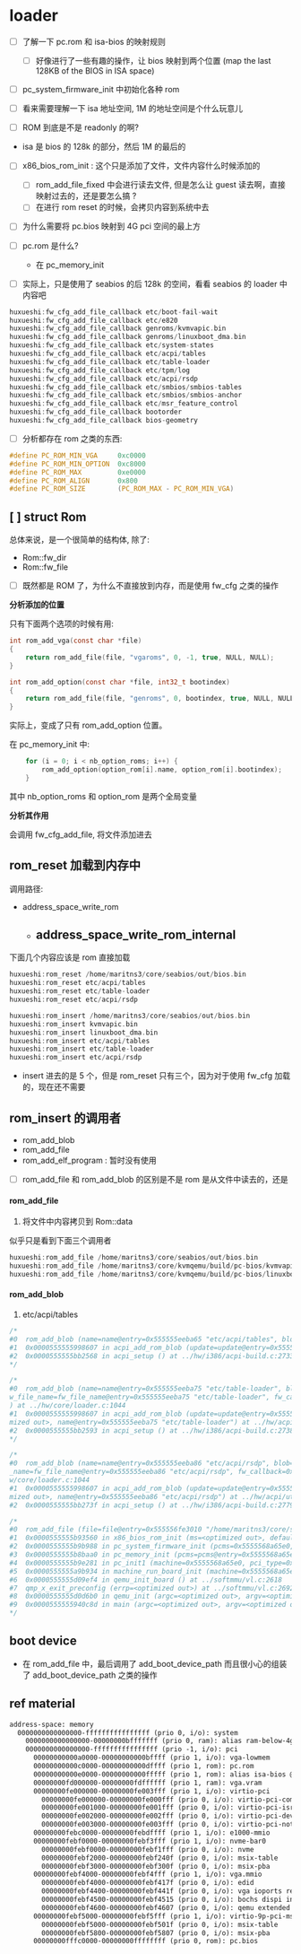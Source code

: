 # loader
- [ ] 了解一下 pc.rom 和 isa-bios 的映射规则
    - [ ] 好像进行了一些有趣的操作，让 bios 映射到两个位置 (map the last 128KB of the BIOS in ISA space)

- [ ] pc_system_firmware_init 中初始化各种 rom

- [ ] 看来需要理解一下 isa 地址空间, 1M 的地址空间是个什么玩意儿
- [ ] ROM 到底是不是 readonly 的啊?

- isa 是 bios 的 128k 的部分，然后 1M 的最后的

- [ ] x86_bios_rom_init : 这个只是添加了文件，文件内容什么时候添加的
    - [ ] rom_add_file_fixed 中会进行读去文件, 但是怎么让 guest 读去啊，直接映射过去的，还是要怎么搞 ?
    - [ ] 在进行 rom reset 的时候，会拷贝内容到系统中去
- [ ] 为什么需要将 pc.bios 映射到 4G pci 空间的最上方
- [ ] pc.rom 是什么?
    - 在 pc_memory_init

- [ ] 实际上，只是使用了 seabios 的后 128k 的空间，看看 seabios 的 loader 中内容吧

```c
huxueshi:fw_cfg_add_file_callback etc/boot-fail-wait
huxueshi:fw_cfg_add_file_callback etc/e820
huxueshi:fw_cfg_add_file_callback genroms/kvmvapic.bin
huxueshi:fw_cfg_add_file_callback genroms/linuxboot_dma.bin
huxueshi:fw_cfg_add_file_callback etc/system-states
huxueshi:fw_cfg_add_file_callback etc/acpi/tables
huxueshi:fw_cfg_add_file_callback etc/table-loader
huxueshi:fw_cfg_add_file_callback etc/tpm/log
huxueshi:fw_cfg_add_file_callback etc/acpi/rsdp
huxueshi:fw_cfg_add_file_callback etc/smbios/smbios-tables
huxueshi:fw_cfg_add_file_callback etc/smbios/smbios-anchor
huxueshi:fw_cfg_add_file_callback etc/msr_feature_control
huxueshi:fw_cfg_add_file_callback bootorder
huxueshi:fw_cfg_add_file_callback bios-geometry
```

- [ ] 分析都存在 rom 之类的东西:

```c
#define PC_ROM_MIN_VGA     0xc0000
#define PC_ROM_MIN_OPTION  0xc8000
#define PC_ROM_MAX         0xe0000
#define PC_ROM_ALIGN       0x800
#define PC_ROM_SIZE        (PC_ROM_MAX - PC_ROM_MIN_VGA)
```
## [ ] struct Rom
总体来说，是一个很简单的结构体, 除了:
- Rom::fw_dir
- Rom::fw_file

- [ ] 既然都是 ROM 了，为什么不直接放到内存，而是使用 fw_cfg 之类的操作

**分析添加的位置**

只有下面两个选项的时候有用:
```c
int rom_add_vga(const char *file)
{
    return rom_add_file(file, "vgaroms", 0, -1, true, NULL, NULL);
}

int rom_add_option(const char *file, int32_t bootindex)
{
    return rom_add_file(file, "genroms", 0, bootindex, true, NULL, NULL);
}
```
实际上，变成了只有 rom_add_option 位置。

在 pc_memory_init 中:
```c
    for (i = 0; i < nb_option_roms; i++) {
        rom_add_option(option_rom[i].name, option_rom[i].bootindex);
    }
```
其中 nb_option_roms 和 option_rom 是两个全局变量

**分析其作用**

会调用 fw_cfg_add_file, 将文件添加进去


## rom_reset 加载到内存中
调用路径:
- address_space_write_rom
  - address_space_write_rom_internal
    - 

下面几个内容应该是 rom 直接加载
```c
huxueshi:rom_reset /home/maritns3/core/seabios/out/bios.bin
huxueshi:rom_reset etc/acpi/tables
huxueshi:rom_reset etc/table-loader
huxueshi:rom_reset etc/acpi/rsdp
```

```c
huxueshi:rom_insert /home/maritns3/core/seabios/out/bios.bin
huxueshi:rom_insert kvmvapic.bin
huxueshi:rom_insert linuxboot_dma.bin
huxueshi:rom_insert etc/acpi/tables
huxueshi:rom_insert etc/table-loader
huxueshi:rom_insert etc/acpi/rsdp
```
- insert 进去的是 5 个，但是 rom_reset 只有三个，因为对于使用 fw_cfg 加载的，现在还不需要

## rom_insert 的调用者
- rom_add_blob
- rom_add_file
- rom_add_elf_program : 暂时没有使用

- [ ] rom_add_file 和 rom_add_blob 的区别是不是 rom 是从文件中读去的，还是

#### rom_add_file
1. 将文件中内容拷贝到 Rom::data



似乎只是看到下面三个调用者
```c
huxueshi:rom_add_file /home/maritns3/core/seabios/out/bios.bin
huxueshi:rom_add_file /home/maritns3/core/kvmqemu/build/pc-bios/kvmvapic.bin
huxueshi:rom_add_file /home/maritns3/core/kvmqemu/build/pc-bios/linuxboot_dma.bin
```

#### rom_add_blob
1. etc/acpi/tables

```c
/*
#0  rom_add_blob (name=name@entry=0x555555eeba65 "etc/acpi/tables", blob=0x555557de3890, len=131072, max_len=max_len@entry=2097152, addr=addr@entry=18446744073709551615, fw_file_name=fw_file_name@entry=0x555555eeba65 "etc/acpi/tables", fw_callback=0x555555bb2300 <acpi_build_update>, callback_opaque=0x555556b4ef90, as=0x0, read_only=true) at ../hw/core/loader.c:1044
#1  0x0000555555998607 in acpi_add_rom_blob (update=update@entry=0x555555bb2300 <acpi_build_update>, opaque=opaque@entry=0x555556b4ef90, blob=0x555556acc030, name=<optimized out>, name@entry=0x555555eeba65 "etc/acpi/tables") at ../hw/acpi/utils.c:46
#2  0x0000555555bb2568 in acpi_setup () at ../hw/i386/acpi-build.c:2733
*/

/*
#0  rom_add_blob (name=name@entry=0x555555eeba75 "etc/table-loader", blob=0x555556ae8950, len=4096, max_len=max_len@entry=65536, addr=addr@entry=18446744073709551615, f
w_file_name=fw_file_name@entry=0x555555eeba75 "etc/table-loader", fw_callback=0x555555bb2300 <acpi_build_update>, callback_opaque=0x555556b4ef90, as=0x0, read_only=true
) at ../hw/core/loader.c:1044
#1  0x0000555555998607 in acpi_add_rom_blob (update=update@entry=0x555555bb2300 <acpi_build_update>, opaque=opaque@entry=0x555556b4ef90, blob=0x555556acc0f0, name=<opti
mized out>, name@entry=0x555555eeba75 "etc/table-loader") at ../hw/acpi/utils.c:46
#2  0x0000555555bb2593 in acpi_setup () at ../hw/i386/acpi-build.c:2738
*/

/*
#0  rom_add_blob (name=name@entry=0x555555eeba86 "etc/acpi/rsdp", blob=0x555556eb87d0, len=20, max_len=max_len@entry=4096, addr=addr@entry=18446744073709551615, fw_file
_name=fw_file_name@entry=0x555555eeba86 "etc/acpi/rsdp", fw_callback=0x555555bb2300 <acpi_build_update>, callback_opaque=0x555556b4ef90, as=0x0, read_only=true) at ../h
w/core/loader.c:1044
#1  0x0000555555998607 in acpi_add_rom_blob (update=update@entry=0x555555bb2300 <acpi_build_update>, opaque=opaque@entry=0x555556b4ef90, blob=0x555556acc000, name=<opti
mized out>, name@entry=0x555555eeba86 "etc/acpi/rsdp") at ../hw/acpi/utils.c:46
#2  0x0000555555bb273f in acpi_setup () at ../hw/i386/acpi-build.c:2779

```


```c
/*
#0  rom_add_file (file=file@entry=0x555556fe3010 "/home/maritns3/core/seabios/out/bios.bin", fw_dir=fw_dir@entry=0x0, addr=addr@entry=4294705152, bootindex=bootindex@entry=-1, option_rom=option_rom@entry=false, mr=mr@entry=0x0, as=0x0) at ../hw/core/loader.c:944
#1  0x0000555555b93560 in x86_bios_rom_init (ms=<optimized out>, default_firmware=<optimized out>, rom_memory=0x555556a132d0, isapc_ram_fw=<optimized out>) at ../hw/i386/x86.c:1110
#2  0x0000555555b9b988 in pc_system_firmware_init (pcms=0x5555568a65e0, rom_memory=0x555556a132d0) at /home/maritns3/core/kvmqemu/include/hw/boards.h:24
#3  0x0000555555b8baa0 in pc_memory_init (pcms=pcms@entry=0x5555568a65e0, system_memory=system_memory@entry=0x5555566a9460, rom_memory=rom_memory@entry=0x555556a132d0,ram_memory=ram_memory@entry=0x7fffffffd290) at ../hw/i386/pc.c:945
#4  0x0000555555b9e281 in pc_init1 (machine=0x5555568a65e0, pci_type=0x555555f08869 "i440FX", host_type=0x555555f3773c "i440FX-pcihost") at ../hw/i386/pc_piix.c:185
#5  0x0000555555a9b934 in machine_run_board_init (machine=0x5555568a65e0) at ../hw/core/machine.c:1272
#6  0x0000555555d09ef4 in qemu_init_board () at ../softmmu/vl.c:2618
#7  qmp_x_exit_preconfig (errp=<optimized out>) at ../softmmu/vl.c:2692
#8  0x0000555555d0d6b0 in qemu_init (argc=<optimized out>, argv=<optimized out>, envp=<optimized out>) at ../softmmu/vl.c:3714
#9  0x0000555555940c8d in main (argc=<optimized out>, argv=<optimized out>, envp=<optimized out>) at ../softmmu/main.c:49
*/
```

## boot device
- 在 rom_add_file 中，最后调用了 add_boot_device_path 而且很小心的组装了 add_boot_device_path 之类的操作


## ref material
```txt
address-space: memory
  0000000000000000-ffffffffffffffff (prio 0, i/o): system
    0000000000000000-00000000bfffffff (prio 0, ram): alias ram-below-4g @pc.ram 0000000000000000-00000000bfffffff
    0000000000000000-ffffffffffffffff (prio -1, i/o): pci
      00000000000a0000-00000000000bffff (prio 1, i/o): vga-lowmem
      00000000000c0000-00000000000dffff (prio 1, rom): pc.rom
      00000000000e0000-00000000000fffff (prio 1, rom): alias isa-bios @pc.bios 0000000000020000-000000000003ffff
      00000000fd000000-00000000fdffffff (prio 1, ram): vga.vram
      00000000fe000000-00000000fe003fff (prio 1, i/o): virtio-pci
        00000000fe000000-00000000fe000fff (prio 0, i/o): virtio-pci-common-virtio-9p
        00000000fe001000-00000000fe001fff (prio 0, i/o): virtio-pci-isr-virtio-9p
        00000000fe002000-00000000fe002fff (prio 0, i/o): virtio-pci-device-virtio-9p
        00000000fe003000-00000000fe003fff (prio 0, i/o): virtio-pci-notify-virtio-9p
      00000000febc0000-00000000febdffff (prio 1, i/o): e1000-mmio
      00000000febf0000-00000000febf3fff (prio 1, i/o): nvme-bar0
        00000000febf0000-00000000febf1fff (prio 0, i/o): nvme
        00000000febf2000-00000000febf240f (prio 0, i/o): msix-table
        00000000febf3000-00000000febf300f (prio 0, i/o): msix-pba
      00000000febf4000-00000000febf4fff (prio 1, i/o): vga.mmio
        00000000febf4000-00000000febf417f (prio 0, i/o): edid
        00000000febf4400-00000000febf441f (prio 0, i/o): vga ioports remapped
        00000000febf4500-00000000febf4515 (prio 0, i/o): bochs dispi interface
        00000000febf4600-00000000febf4607 (prio 0, i/o): qemu extended regs
      00000000febf5000-00000000febf5fff (prio 1, i/o): virtio-9p-pci-msix
        00000000febf5000-00000000febf501f (prio 0, i/o): msix-table
        00000000febf5800-00000000febf5807 (prio 0, i/o): msix-pba
      00000000fffc0000-00000000ffffffff (prio 0, rom): pc.bios
```
